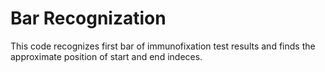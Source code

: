 # Bar Recognization

This code recognizes first bar of immunofixation test results and finds the approximate position of start and end indeces.
